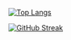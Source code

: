 [![Top Langs](https://github-readme-stats.vercel.app/api/top-langs/?username=rakaso598&layout=compact&theme=dark)](https://github.com/anuraghazra/github-readme-stats)

[![GitHub Streak](https://github-readme-streak-stats.herokuapp.com/?user=rakaso598&theme=dark)](https://git.io/streak-stats)
